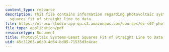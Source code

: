 ```yaml
---
content_type: resource
description: This file contains information regarding photovoltaic systems - least
  squares fit of straight line to data.
file: https://ol-ocw-studio-app-qa.s3.amazonaws.com/courses/ec-s07-photovoltaic-solar-energy-systems-fall-2004/45c31263a0c04d64bd8571535d3c4cac_MITEC_S07F04_4_least.pdf
file_type: application/pdf
resourcetype: Document
title: Photovoltaic Systems-Least Squares Fit of Straight Line to Data
uid: 45c31263-a0c0-4d64-bd85-71535d3c4cac
---
```


